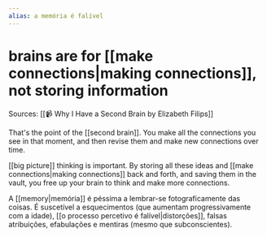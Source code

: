 ```yaml
---
alias: a memória é falível
---
```



# brains are for [[make connections|making connections]], not storing information

Sources: [[📹 Why I Have a Second Brain by Elizabeth Filips]]

That's the point of the [[second brain]]. You make all the connections you see in that moment, and then revise them and make new connections over time.

[[big picture]] thinking is important. By storing all these ideas and [[make connections|making connections]] back and forth, and saving them in the vault, you free up your brain to think and make more connections.

A [[memory|memória]] é péssima a lembrar-se fotograficamente das coisas. É suscetível a esquecimentos (que aumentam progressivamente com a idade), [[o processo percetivo é falível|distorções]], falsas atribuições, efabulações e mentiras (mesmo que subconscientes).